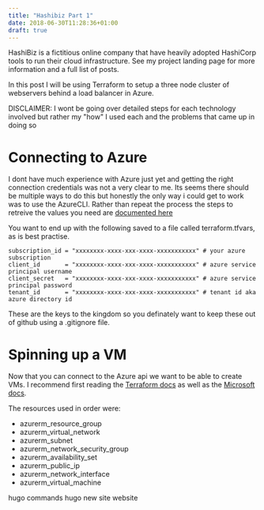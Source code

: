 ```yaml
---
title: "Hashibiz Part 1"
date: 2018-06-30T11:28:36+01:00
draft: true
---
```


HashiBiz is a fictitious online company that have heavily adopted HashiCorp tools to run their cloud infrastructure. See my project landing page for more information and a full list of posts. 

In this post I will be using Terraform to setup a three node cluster of webservers behind a load balancer in Azure. 

DISCLAIMER: I wont be going over detailed steps for each technology involved but rather my "how" I used each and the problems that came up in doing so

# Connecting to Azure
I dont have much experience with Azure just yet and getting the right connection credentials was not a very clear to me. Its seems there should be multiple ways to do this but honestly the only way i could get to work was to use the AzureCLI. Rather than repeat the process the steps to retreive the values you need are [documented here](https://docs.microsoft.com/en-us/azure/virtual-machines/linux/terraform-install-configure)

You want to end up with the following saved to a file called terraform.tfvars, as is best practise.
```hcl
subscription_id = "xxxxxxxx-xxxx-xxx-xxxx-xxxxxxxxxxx" # your azure subscription
client_id       = "xxxxxxxx-xxxx-xxx-xxxx-xxxxxxxxxxx" # azure service principal username
client_secret   = "xxxxxxxx-xxxx-xxx-xxxx-xxxxxxxxxxx" # azure service principal password
tenant_id       = "xxxxxxxx-xxxx-xxx-xxxx-xxxxxxxxxxx" # tenant id aka azure directory id
```
These are the keys to the kingdom so you definately want to keep these out of github using a .gitignore file. 

# Spinning up a VM
Now that you can connect to the Azure api we want to be able to create VMs. I recommend first reading the [Terraform docs](https://www.terraform.io/docs/index.html) as well as the [Microsoft docs](https://docs.microsoft.com/en-us/azure/virtual-machines/linux/terraform-create-complete-vm). 

The resources used in order were:
* azurerm_resource_group
* azurerm_virtual_network
* azurerm_subnet
* azurerm_network_security_group
* azurerm_availability_set
* azurerm_public_ip
* azurerm_network_interface
* azurerm_virtual_machine



hugo commands 
hugo new site website
